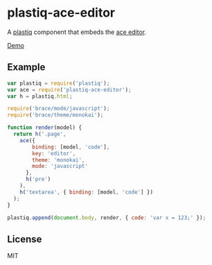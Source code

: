 # plastiq-ace-editor

A [plastiq](https://github.com/featurist/plastiq) component that embeds the
[ace editor](https://github.com/ajaxorg/ace).

[Demo](http://www.featurist.co.uk/plastiq-ace-editor/)

## Example

```JavaScript
var plastiq = require('plastiq');
var ace = require('plastiq-ace-editor');
var h = plastiq.html;

require('brace/mode/javascript');
require('brace/theme/monokai');

function render(model) {
  return h('.page',
    ace({
        binding: [model, 'code'],
        key: 'editor',
        theme: 'monokai',
        mode: 'javascript'
      },
      h('pre')
    ),
    h('textarea', { binding: [model, 'code'] })
  );
}

plastiq.append(document.body, render, { code: 'var x = 123;' });
```

## License

MIT
